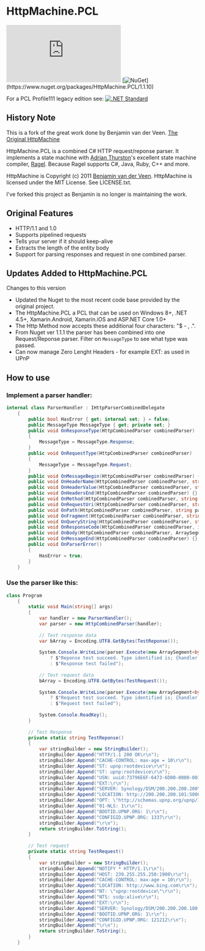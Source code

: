 # HttpMachine.PCL
[![NuGet Badge](https://www.nuget.org/packages/HttpMachine.PCL)](https://www.nuget.org/packages/HttpMachine.PCL)
[![NuGet](https://img.shields.io/badge/nuget-1.1.10_(Profile_111)-yellow.svg)](https://www.nuget.org/packages/HttpMachine.PCL/1.1.10)

For a PCL Profile111 legacy edition see:
[![.NET Standard](http://img.shields.io/badge/.NET_Standard-v1.0-green.svg)](https://docs.microsoft.com/da-dk/dotnet/articles/standard/library)

## History Note 

This is a fork of the great work done by Benjamin van der Veen. [The Original HttpMachine](https://github.com/bvanderveen/httpmachine)

HttpMachine.PCL is a combined C# HTTP request/reponse parser. It implements a state machine with [Adrian Thurston](http://www.complang.org/thurston/)'s excellent state machine compiler, [Ragel](http://www.complang.org/ragel/). Because Ragel supports C#, Java, Ruby, C++ and more.

HttpMachine is Copyright (c) 2011 [Benjamin van der Veen](http://bvanderveen.com). HttpMachine is licensed under the 
MIT License. See LICENSE.txt.

I've forked this project as Benjamin is no longer is maintaining the work.

## Original Features

- HTTP/1.1 and 1.0
- Supports pipelined requests
- Tells your server if it should keep-alive
- Extracts the length of the entity body 
- Support for parsing responses and request in one combined parser.
 
## Updates Added to HttpMachine.PCL
Changes to this version
- Updated the Nuget to the most recent code base provided by the original project.
- The HttpMachine.PCL a PCL that can be used on Windows 8+, .NET 4.5+, Xamarin.Android, Xamarin.iOS and ASP.NET Core 1.0+
- The Http Method now accepts these additional four characters: "$ - , .".
- From Nuget ver 1.1.1 the parser has been combined into one Request/Reponse parser. Filter on `MessageType` to see what type was passed.
- Can now manage Zero Lenght Headers - for example EXT: as used in UPnP 

## How to use
### Implement a parser handler:
```cs
internal class ParserHandler : IHttpParserCombinedDelegate
    {
        public bool HasError { get; internal set; } = false;
        public MessageType MessageType { get; private set; }
        public void OnResponseType(HttpCombinedParser combinedParser)
        {
            MessageType = MessageType.Response;
        }
        public void OnRequestType(HttpCombinedParser combinedParser)
        {
            MessageType = MessageType.Request;
        }
        public void OnMessageBegin(HttpCombinedParser combinedParser) {}
        public void OnHeaderName(HttpCombinedParser combinedParser, string name) {}
        public void OnHeaderValue(HttpCombinedParser combinedParser, string value) {}
        public void OnHeadersEnd(HttpCombinedParser combinedParser) {}
        public void OnMethod(HttpCombinedParser combinedParser, string method) {}
        public void OnRequestUri(HttpCombinedParser combinedParser, string requestUri) {}
        public void OnPath(HttpCombinedParser combinedParser, string path) {}
        public void OnFragment(HttpCombinedParser combinedParser, string fragment) {}
        public void OnQueryString(HttpCombinedParser combinedParser, string queryString) {}
        public void OnResponseCode(HttpCombinedParser combinedParser, int statusCode, string statusReason) {}
        public void OnBody(HttpCombinedParser combinedParser, ArraySegment<byte> data) {}
        public void OnMessageEnd(HttpCombinedParser combinedParser) {}
        public void OnParserError()
        {
            HasError = true;
        }
    }
```

### Use the parser  like this: 

```cs
class Program
    {
        static void Main(string[] args)
        {
            var handler = new ParserHandler();
            var parser = new HttpCombinedParser(handler);
            
            // Test response data
            var bArray = Encoding.UTF8.GetBytes(TestReponse());
            
            System.Console.WriteLine(parser.Execute(new ArraySegment<byte>(bArray, 0, bArray.Length)) == bArray.Length
                ? $"Reponse test succeed. Type identified is; {handler.MessageType}"
                : $"Response test failed");
            
            // Test request data    
            bArray = Encoding.UTF8.GetBytes(TestRequest());
            
            System.Console.WriteLine(parser.Execute(new ArraySegment<byte>(bArray, 0, bArray.Length)) == bArray.Length
                ? $"Request test succeed. Type identified is; {handler.MessageType}"
                : $"Request test failed");
                
            System.Console.ReadKey();
        }
        
        // Test Response
        private static string TestReponse()
        {
            var stringBuilder = new StringBuilder();
            stringBuilder.Append("HTTP/1.1 200 OK\r\n");
            stringBuilder.Append("CACHE-CONTROL: max-age = 10\r\n");
            stringBuilder.Append("ST: upnp:rootdevice\r\n");
            stringBuilder.Append("ST: upnp:rootdevice\r\n");
            stringBuilder.Append("USN: uuid:73796E6F-6473-6D00-0000-0011322fe5f0::upnp:rootdevice\r\n");
            stringBuilder.Append("EXT:\r\n");
            stringBuilder.Append("SERVER: Synology/DSM/200.200.200.200\r\n");
            stringBuilder.Append("LOCATION: http://200.200.200.101:5000/ssdp/desc-DSM-eth1.xml\r\n");
            stringBuilder.Append("OPT: \"http://schemas.upnp.org/upnp/1/0/\"; ns=01\r\n");
            stringBuilder.Append("01-NLS: 1\r\n");
            stringBuilder.Append("BOOTID.UPNP.ORG: 1\r\n");
            stringBuilder.Append("CONFIGID.UPNP.ORG: 1337\r\n");
            stringBuilder.Append("\r\n");
            return stringBuilder.ToString();
        }
        
        // Test request
        private static string TestRequest()
        {
            var stringBuilder = new StringBuilder();
            stringBuilder.Append("NOTIFY * HTTP/1.1\r\n");
            stringBuilder.Append("HOST: 239.255.255.250:1900\r\n");
            stringBuilder.Append("CACHE-CONTROL: max-age = 10\r\n");
            stringBuilder.Append("LOCATION: http://www.bing.com\r\n");
            stringBuilder.Append("NT: \"upnp:rootdevice\"\r\n");
            stringBuilder.Append("NTS: ssdp:alive\r\n");
            stringBuilder.Append("EXT:\r\n");
            stringBuilder.Append("SERVER: Synology/DSM/200.200.200.100 UPnP/2.0 Test/1.0\r\n");
            stringBuilder.Append("BOOTID.UPNP.ORG: 1\r\n");
            stringBuilder.Append("CONFIGID.UPNP.ORG: 121212\r\n");
            stringBuilder.Append("\r\n");
            return stringBuilder.ToString();
        }
    }
```

